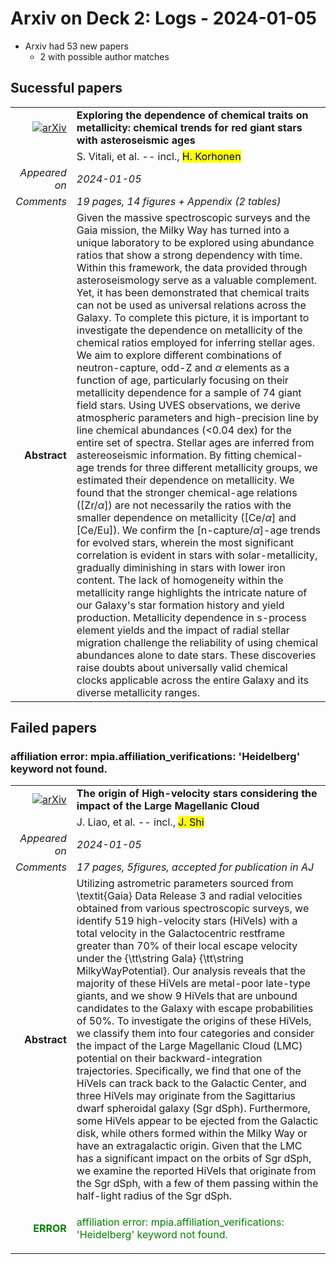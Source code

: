 # Arxiv on Deck 2: Logs - 2024-01-05

* Arxiv had 53 new papers
    * 2 with possible author matches

## Sucessful papers


|||
|---:|:---|
| [![arXiv](https://img.shields.io/badge/arXiv-arXiv:2401.02328-b31b1b.svg)](https://arxiv.org/abs/arXiv:2401.02328) | **Exploring the dependence of chemical traits on metallicity: chemical  trends for red giant stars with asteroseismic ages**  |
|| S. Vitali, et al. -- incl., <mark>H. Korhonen</mark> |
|*Appeared on*| *2024-01-05*|
|*Comments*| *19 pages, 14 figures + Appendix (2 tables)*|
|**Abstract**| Given the massive spectroscopic surveys and the Gaia mission, the Milky Way has turned into a unique laboratory to be explored using abundance ratios that show a strong dependency with time. Within this framework, the data provided through asteroseismology serve as a valuable complement. Yet, it has been demonstrated that chemical traits can not be used as universal relations across the Galaxy. To complete this picture, it is important to investigate the dependence on metallicity of the chemical ratios employed for inferring stellar ages. We aim to explore different combinations of neutron-capture, odd-Z and $\alpha$ elements as a function of age, particularly focusing on their metallicity dependence for a sample of 74 giant field stars. Using UVES observations, we derive atmospheric parameters and high-precision line by line chemical abundances (<0.04 dex) for the entire set of spectra. Stellar ages are inferred from astereoseismic information. By fitting chemical-age trends for three different metallicity groups, we estimated their dependence on metallicity. We found that the stronger chemical-age relations ([Zr/$\alpha$]) are not necessarily the ratios with the smaller dependence on metallicity ([Ce/$\alpha$] and [Ce/Eu]). We confirm the [n-capture/$\alpha$]-age trends for evolved stars, wherein the most significant correlation is evident in stars with solar-metallicity, gradually diminishing in stars with lower iron content. The lack of homogeneity within the metallicity range highlights the intricate nature of our Galaxy's star formation history and yield production. Metallicity dependence in s-process element yields and the impact of radial stellar migration challenge the reliability of using chemical abundances alone to date stars. These discoveries raise doubts about universally valid chemical clocks applicable across the entire Galaxy and its diverse metallicity ranges. |

## Failed papers

### affiliation error: mpia.affiliation_verifications: 'Heidelberg' keyword not found. 


|||
|---:|:---|
| [![arXiv](https://img.shields.io/badge/arXiv-arXiv:2401.02017-b31b1b.svg)](https://arxiv.org/abs/arXiv:2401.02017) | **The origin of High-velocity stars considering the impact of the Large  Magellanic Cloud**  |
|| J. Liao, et al. -- incl., <mark>J. Shi</mark> |
|*Appeared on*| *2024-01-05*|
|*Comments*| *17 pages, 5figures, accepted for publication in AJ*|
|**Abstract**| Utilizing astrometric parameters sourced from \textit{Gaia} Data Release 3 and radial velocities obtained from various spectroscopic surveys, we identify 519 high-velocity stars (HiVels) with a total velocity in the Galactocentric restframe greater than 70\% of their local escape velocity under the {\tt\string Gala} {\tt\string MilkyWayPotential}. Our analysis reveals that the majority of these HiVels are metal-poor late-type giants, and we show 9 HiVels that are unbound candidates to the Galaxy with escape probabilities of 50\%. To investigate the origins of these HiVels, we classify them into four categories and consider the impact of the Large Magellanic Cloud (LMC) potential on their backward-integration trajectories. Specifically, we find that one of the HiVels can track back to the Galactic Center, and three HiVels may originate from the Sagittarius dwarf spheroidal galaxy (Sgr dSph). Furthermore, some HiVels appear to be ejected from the Galactic disk, while others formed within the Milky Way or have an extragalactic origin. Given that the LMC has a significant impact on the orbits of Sgr dSph, we examine the reported HiVels that originate from the Sgr dSph, with a few of them passing within the half-light radius of the Sgr dSph. |
|<p style="color:green"> **ERROR** </p>| <p style="color:green">affiliation error: mpia.affiliation_verifications: 'Heidelberg' keyword not found.</p> |

